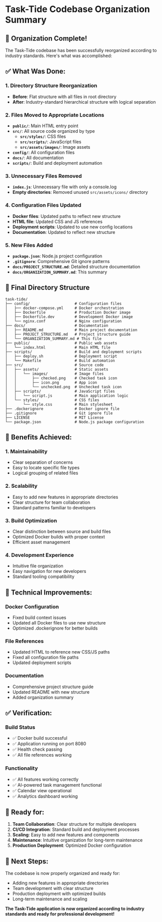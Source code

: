 # Task-Tide Codebase Organization Summary

## 🎯 **Organization Complete!**

The Task-Tide codebase has been successfully reorganized according to industry standards. Here's what was accomplished:

## ✅ **What Was Done:**

### **1. Directory Structure Reorganization**
- **Before**: Flat structure with all files in root directory
- **After**: Industry-standard hierarchical structure with logical separation

### **2. Files Moved to Appropriate Locations**
- **`public/`**: Main HTML entry point
- **`src/`**: All source code organized by type
  - **`src/styles/`**: CSS files
  - **`src/scripts/`**: JavaScript files
  - **`src/assets/images/`**: Image assets
- **`config/`**: All configuration files
- **`docs/`**: All documentation
- **`scripts/`**: Build and deployment automation

### **3. Unnecessary Files Removed**
- **`index.js`**: Unnecessary file with only a console.log
- **Empty directories**: Removed unused `src/assets/icons/` directory

### **4. Configuration Files Updated**
- **Docker files**: Updated paths to reflect new structure
- **HTML file**: Updated CSS and JS references
- **Deployment scripts**: Updated to use new config locations
- **Documentation**: Updated to reflect new structure

### **5. New Files Added**
- **`package.json`**: Node.js project configuration
- **`.gitignore`**: Comprehensive Git ignore patterns
- **`docs/PROJECT_STRUCTURE.md`**: Detailed structure documentation
- **`docs/ORGANIZATION_SUMMARY.md`**: This summary

## 📁 **Final Directory Structure**

```
task-tide/
├── config/                    # Configuration files
│   ├── docker-compose.yml     # Docker orchestration
│   ├── Dockerfile             # Production Docker image
│   ├── Dockerfile.dev         # Development Docker image
│   └── nginx.conf             # Nginx configuration
├── docs/                      # Documentation
│   ├── README.md              # Main project documentation
│   ├── PROJECT_STRUCTURE.md   # Project structure guide
│   └── ORGANIZATION_SUMMARY.md # This file
├── public/                    # Public web assets
│   └── index.html             # Main HTML file
├── scripts/                   # Build and deployment scripts
│   ├── deploy.sh              # Deployment script
│   └── Makefile               # Build automation
├── src/                       # Source code
│   ├── assets/                # Static assets
│   │   └── images/            # Image files
│   │       ├── checked.png    # Checked task icon
│   │       ├── icon.png       # App icon
│   │       └── unchecked.png  # Unchecked task icon
│   ├── scripts/               # JavaScript files
│   │   └── script.js          # Main application logic
│   └── styles/                # CSS files
│       └── style.css          # Main stylesheet
├── .dockerignore              # Docker ignore file
├── .gitignore                 # Git ignore file
├── LICENSE                    # MIT License
└── package.json               # Node.js package configuration
```

## 🎯 **Benefits Achieved:**

### **1. Maintainability**
- Clear separation of concerns
- Easy to locate specific file types
- Logical grouping of related files

### **2. Scalability**
- Easy to add new features in appropriate directories
- Clear structure for team collaboration
- Standard patterns familiar to developers

### **3. Build Optimization**
- Clear distinction between source and build files
- Optimized Docker builds with proper context
- Efficient asset management

### **4. Development Experience**
- Intuitive file organization
- Easy navigation for new developers
- Standard tooling compatibility

## 🔧 **Technical Improvements:**

### **Docker Configuration**
- Fixed build context issues
- Updated all Docker files to use new structure
- Optimized .dockerignore for better builds

### **File References**
- Updated HTML to reference new CSS/JS paths
- Fixed all configuration file paths
- Updated deployment scripts

### **Documentation**
- Comprehensive project structure guide
- Updated README with new structure
- Added organization summary

## ✅ **Verification:**

### **Build Status**
- ✅ Docker build successful
- ✅ Application running on port 8080
- ✅ Health check passing
- ✅ All file references working

### **Functionality**
- ✅ All features working correctly
- ✅ AI-powered task management functional
- ✅ Calendar view operational
- ✅ Analytics dashboard working

## 🚀 **Ready for:**

1. **Team Collaboration**: Clear structure for multiple developers
2. **CI/CD Integration**: Standard build and deployment processes
3. **Scaling**: Easy to add new features and components
4. **Maintenance**: Intuitive organization for long-term maintenance
5. **Production Deployment**: Optimized Docker configuration

## 📝 **Next Steps:**

The codebase is now properly organized and ready for:
- Adding new features in appropriate directories
- Team development with clear structure
- Production deployment with optimized builds
- Long-term maintenance and scaling

**The Task-Tide application is now organized according to industry standards and ready for professional development!**
